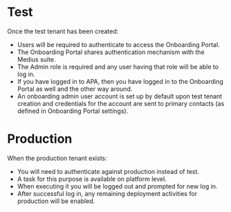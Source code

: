 # Test

Once the test tenant has been created: 
* Users will be required to authenticate to access the Onboarding Portal. 
* The Onboarding Portal shares authentication mechanism with the Medius suite.
* The Admin role is required and any user having that role will be able to log in. 
* If you have logged in to APA, then you have logged in to the Onboarding Portal as well and the other way around.
* An onboarding admin user account is set up by default upon test tenant creation and credentials for the account are sent to primary contacts (as defined in Onboarding Portal settings).

# Production

When the production tenant exists:
* You will need to authenticate against production instead of test. 
* A task for this purpose is available on platform level.
* When executing it you will be logged out and prompted for new log in. 
* After successful log in, any remaining deployment activities for production will be enabled.
